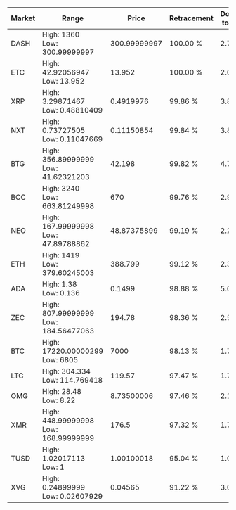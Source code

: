 | Market | Range | Price| Retracement | Doubles to 50% |
| --- | --- | --- | --- | --- |
| DASH | High: 1360<br />Low: 300.99999997 | 300.99999997 | 100.00 % | 2.76 |
| ETC | High: 42.92056947<br />Low: 13.952 | 13.952 | 100.00 % | 2.04 |
| XRP | High: 3.29871467<br />Low: 0.48810409 | 0.4919976 | 99.86 % | 3.85 |
| NXT | High: 0.73727505<br />Low: 0.11047669 | 0.11150854 | 99.84 % | 3.80 |
| BTG | High: 356.89999999<br />Low: 41.62321203 | 42.198 | 99.82 % | 4.72 |
| BCC | High: 3240<br />Low: 663.81249998 | 670 | 99.76 % | 2.91 |
| NEO | High: 167.99999998<br />Low: 47.89788862 | 48.87375899 | 99.19 % | 2.21 |
| ETH | High: 1419<br />Low: 379.60245003 | 388.799 | 99.12 % | 2.31 |
| ADA | High: 1.38<br />Low: 0.136 | 0.1499 | 98.88 % | 5.06 |
| ZEC | High: 807.99999999<br />Low: 184.56477063 | 194.78 | 98.36 % | 2.55 |
| BTC | High: 17220.00000299<br />Low: 6805 | 7000 | 98.13 % | 1.72 |
| LTC | High: 304.334<br />Low: 114.769418 | 119.57 | 97.47 % | 1.75 |
| OMG | High: 28.48<br />Low: 8.22 | 8.73500006 | 97.46 % | 2.10 |
| XMR | High: 448.99999998<br />Low: 168.99999999 | 176.5 | 97.32 % | 1.75 |
| TUSD | High: 1.02017113<br />Low: 1 | 1.00100018 | 95.04 % | 1.01 |
| XVG | High: 0.24899999<br />Low: 0.02607929 | 0.04565 | 91.22 % | 3.01 |
